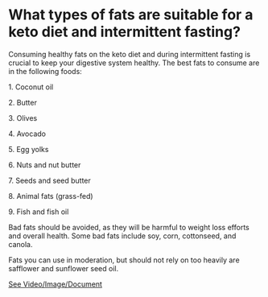 # What types of fats are suitable for a keto diet and intermittent fasting?

Consuming healthy fats on the keto diet and during intermittent fasting is crucial to keep your digestive system healthy. The best fats to consume are in the following foods:

1\. Coconut oil

2\. Butter

3\. Olives

4\. Avocado

5\. Egg yolks

6\. Nuts and nut butter

7\. Seeds and seed butter

8\. Animal fats (grass-fed)

9\. Fish and fish oil

Bad fats should be avoided, as they will be harmful to weight loss efforts and overall health. Some bad fats include soy, corn, cottonseed, and canola.

Fats you can use in moderation, but should not rely on too heavily are safflower and sunflower seed oil.

 [See Video/Image/Document](https://hls-player.drberg.com/asset?path=migrated-assets/acceptable-fats-on-a-keto-diet-intermittent-fasting-drberg)